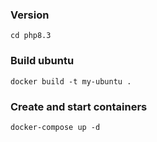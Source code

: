 ### Version
```
cd php8.3
```

### Build ubuntu
```
docker build -t my-ubuntu .
```

### Create and start containers
```
docker-compose up -d
```
